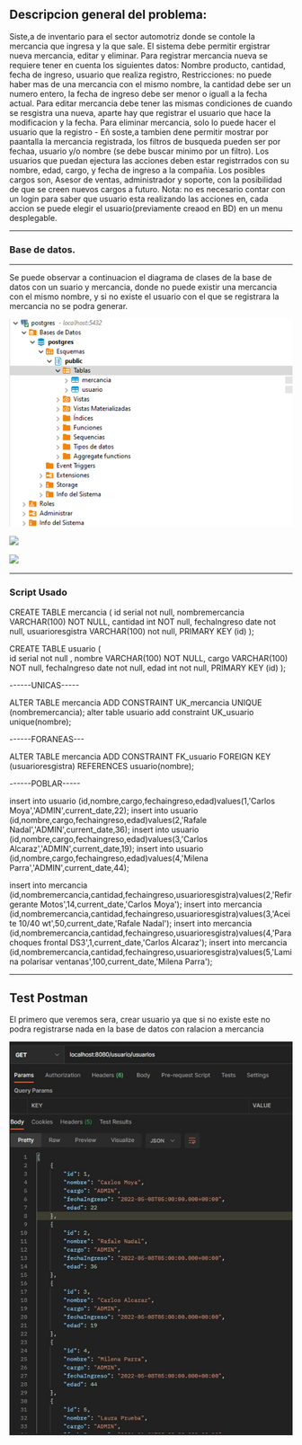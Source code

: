 ## Descripcion general del problema:
Siste,a de inventario para el sector automotriz donde se contole la mercancia que ingresa
y la que sale. El sistema debe permitir ergistrar nueva mercancia, editar y eliminar. 
Para registrar mercancia nueva se requiere tener en cuenta los siguientes datos:
Nombre producto, cantidad, fecha de ingreso, usuario que realiza registro, Restricciones:
no puede haber mas de una mercancia con el mismo nombre, la cantidad debe ser un numero entero,
la fecha de ingreso debe ser menor o iguall a la fecha actual.
Para editar mercancia debe tener las mismas condiciones de cuando se resgistra una nueva, aparte 
hay que registrar el usuario que hace la modificacion y la fecha.
Para eliminar mercancia, solo lo puede hacer el usuario que la registro -
Eñ soste,a tambien dene permitir mostrar por paantalla la mercancia registrada, los filtros de 
busqueda pueden ser por fechaa, usuario y/o nombre (se debe buscar minimo por un filtro).
Los usuarios que puedan ejectura las acciones deben estar registrrados con su nombre, edad, cargo,
y fecha de ingreso a la compañia.
Los posibles cargos son, Asesor de ventas, administrador y soporte, con la posibilidad de que se 
creen nuevos cargos a futuro.
Nota: no es necesario contar con un login para saber que usuario esta realizando las acciones en,
cada accion se puede elegir el usuario(previamente creaod en BD) en un menu desplegable.

----------------------------------------
### Base de datos.
---------------------------------------------

Se puede observar a continuacion el diagrama de clases de la base de datos con un suario y mercancia, donde no puede existir
una mercancia con el mismo nombre, y si no existe el usuario con el que se registrara la mercancia no se podra generar.


![](imagenes/Basesdedatospostgreslocal.jpg)

![](imagenes/mercanciadetalle.jpg)

![](imagenes/usuariodetalle.jpg)

----------------------------------------------
### Script Usado

CREATE TABLE mercancia ( 
id serial not null,
nombremercancia VARCHAR(100) NOT NULL,
cantidad int NOT null,
fechaIngreso date not null,
usuarioresgistra VARCHAR(100) not null,
PRIMARY KEY (id)
);


CREATE TABLE usuario (   
id serial not null ,
nombre VARCHAR(100) NOT NULL,
cargo VARCHAR(100) NOT null,
fechaIngreso date not null,
edad int not null,
PRIMARY KEY (id)
);

------UNICAS-----

ALTER TABLE mercancia ADD CONSTRAINT UK_mercancia UNIQUE (nombremercancia);
alter table usuario add constraint UK_usuario unique(nombre);

------FORANEAS---

ALTER TABLE mercancia ADD CONSTRAINT FK_usuario FOREIGN KEY (usuarioresgistra) REFERENCES usuario(nombre);

------POBLAR-----

insert into usuario (id,nombre,cargo,fechaingreso,edad)values(1,'Carlos Moya','ADMIN',current_date,22);
insert into usuario (id,nombre,cargo,fechaingreso,edad)values(2,'Rafale Nadal','ADMIN',current_date,36);
insert into usuario (id,nombre,cargo,fechaingreso,edad)values(3,'Carlos Alcaraz','ADMIN',current_date,19);
insert into usuario (id,nombre,cargo,fechaingreso,edad)values(4,'Milena Parra','ADMIN',current_date,44);

insert into mercancia (id,nombremercancia,cantidad,fechaingreso,usuarioresgistra)values(2,'Refirgerante Motos',14,current_date,'Carlos Moya');
insert into mercancia (id,nombremercancia,cantidad,fechaingreso,usuarioresgistra)values(3,'Aceite 10/40 wt',50,current_date,'Rafale Nadal');
insert into mercancia (id,nombremercancia,cantidad,fechaingreso,usuarioresgistra)values(4,'Parachoques frontal DS3',1,current_date,'Carlos Alcaraz');
insert into mercancia (id,nombremercancia,cantidad,fechaingreso,usuarioresgistra)values(5,'Lamina polarisar ventanas',100,current_date,'Milena Parra');

------------------------------------------------------

## Test Postman

El primero que veremos sera, crear usuario ya que si no existe este no podra registrarse nada en la base de datos con ralacion a mercancia

![](imagenes/getUsersPostman.jpg)



